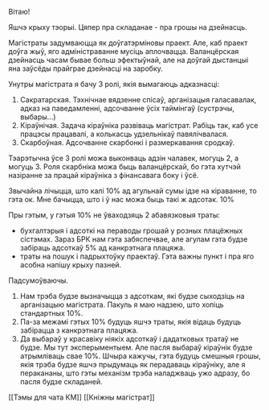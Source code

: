 
Вітаю! 

Яшчэ крыху тэорыі. Цяпер пра складанае - пра грошы на дзейнасць.

Магістраты задумваюцца як доўгатэрміновы праект. Але, каб праект доўга жыў, яго адміністраванне мусіць аплочвацца. Валанцёрская дзейнасць часам бывае больш эфектыўнай, але на доўгай дыстанцыі яна заўсёды прайграе дзейнасці на заробку.

Унутры магістрата я бачу 3 ролі, якія вымагаюць адказнасці:

1. Сакратарская. Тэхнічнае вядзенне спісаў, арганізацыя галасавалак, адказ на паведамленні, адсочванне ўсіх таймінгаў (сустрэчы, выбары...)
2. Кіраўнічая. Задача кіраўніка развіваць магістрат. Рабіць так, каб усе працэсы працавалі, а колькасць удзельнікаў павялічвалася.
3. Скарбоўная. Адсочванне скарбонкі і размеркавання сродкаў.

Тэарэтычна ўсе 3 ролі можа выконваць адзін чалавек, могуць 2, а могуць 3. Роля скарбніка можа быць валанцёрскай, бо гэта хутчэй назіранне за працай кіраўніка з фінансавага боку і ўсё. 

Звычайна лічыцца, што калі 10% ад агульнай сумы ідзе на кіраванне, то гэта ок. Мне бачыцца, што і ў нас можа быць такі ж адсотак. 10%

Пры гэтым, у гэтыя 10% не ўваходзяць 2 абавязковыя траты:
- бухгалтэрыя і адсоткі на пераводы грошай у розных плацёжных сістэмах. Зараз БРК нам гэта забяспечвае, але агулам гэта будзе забіраць адсоткаў 5% ад канкрэтнага плацяжа. 
- траты на пошук і падрыхтоўку праектаў. Гэта важны пункт і пра яго асобна напішу крыху пазней.

Падсумоўваючы.
1. Нам трэба будзе вызначыцца з адсоткам, які будзе сыходзіць на арганізацыю магістрата. Пакуль я маю надзею, што хопіць стандартных 10%.
2. Па-за межамі гэтых 10% будуць яшчэ траты, якія відаць будуць забірацца з канкрэтнага плацяжа.
3. Да выбараў у красавіку ніякіх адсоткаў і дадатковых тратаў не будзе. Мы тут эксперыментыем. Але пасля выбараў кіраўнік будзе атрымліваць свае 10%. Шчыра кажучы, гэта будуць смешныя грошы, якія трэба будзе яшчэ прыдумаць як перадаваць кіраўніку, але я перакананы, што гэты механізм трэба наладжваць ужо адразу, бо пасля будзе складаней.

[[Тэмы для чата КМ]]
[[Кніжны магістрат]]
